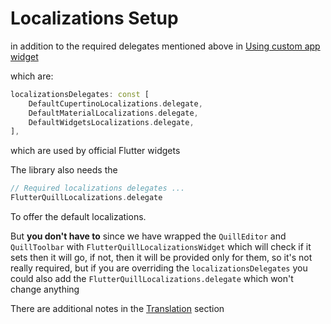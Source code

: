 # Localizations Setup
in addition to the required delegates mentioned above in [Using custom app widget](./using_custom_app_widget.md)

which are:
```dart
localizationsDelegates: const [
    DefaultCupertinoLocalizations.delegate,
    DefaultMaterialLocalizations.delegate,
    DefaultWidgetsLocalizations.delegate,
],
```
which are used by official Flutter widgets

The library also needs the 
```dart
// Required localizations delegates ...
FlutterQuillLocalizations.delegate
```

To offer the default localizations.

But **you don't have to** since we have wrapped the `QuillEditor` and `QuillToolbar` with `FlutterQuillLocalizationsWidget` which will check if it sets then it will go, if not, then it will be provided only for them, so it's not really required, but if you are overriding the `localizationsDelegates` you could also add the `FlutterQuillLocalizations.delegate`
which won't change anything

There are additional notes in the [Translation](../translation.md) section

